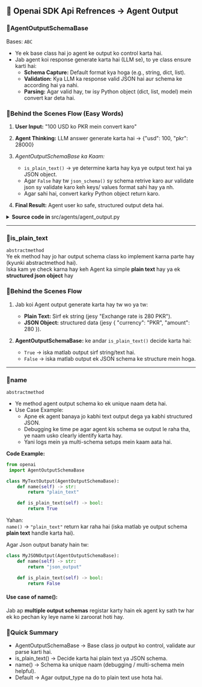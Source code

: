 ## 🔹 Openai SDK Api Refrences → Agent Output

### 🔸AgentOutputSchemaBase
Bases: `ABC`
- Ye ek base class hai jo agent ke output ko control karta hai.
- Jab agent koi response generate karta hai (LLM se), to ye class ensure karti hai:
    - **Schema Capture:** Default format kya hoga (e.g., string, dict, list).
    - **Validation:** Kya LLM ka response valid JSON hai aur schema ke according hai ya nahi.
    - **Parsing:** Agar valid hay, tw isy Python object (dict, list, model) mein convert kar deta hai.


### 🔸Behind the Scenes Flow (Easy Words)
1. **User Input:** "100 USD ko PKR mein convert karo"
2. **Agent Thinking:** LLM answer generate karta hai → {"usd": 100, "pkr": 28000}

3. *AgentOutputSchemaBase ka Kaam:*
    - `is_plain_text()` → ye determine karta hay kya ye output text hai ya JSON object.
    - Agar `False` hay tw `json_schema()` sy schema retrive karo aur validate json sy validate karo keh keys/ values format sahi hay ya nh.
    - Agar sahi hai, convert karky Python object return karo.
4. **Final Result:** Agent user ko safe, structured output deta hai.

<details>
<summary><b>Source code in </b>src/agents/agent_output.py</summary>

```python
class AgentOutputSchemaBase(abc.ABC):
    """An object that captures the JSON schema of the output, as well as validating/parsing JSON
    produced by the LLM into the output type.
    """

    @abc.abstractmethod
    def is_plain_text(self) -> bool:
        """Whether the output type is plain text (versus a JSON object)."""
        pass

    @abc.abstractmethod
    def name(self) -> str:
        """The name of the output type."""
        pass

    @abc.abstractmethod
    def json_schema(self) -> dict[str, Any]:
        """Returns the JSON schema of the output. Will only be called if the output type is not
        plain text.
        """
        pass

    @abc.abstractmethod
    def is_strict_json_schema(self) -> bool:
        """Whether the JSON schema is in strict mode. Strict mode constrains the JSON schema
        features, but guarantees valid JSON. See here for details:
        https://platform.openai.com/docs/guides/structured-outputs#supported-schemas
        """
        pass

    @abc.abstractmethod
    def validate_json(self, json_str: str) -> Any:
        """Validate a JSON string against the output type. You must return the validated object,
        or raise a `ModelBehaviorError` if the JSON is invalid.
        """
        pass
```
</details>

---

### 🔸is_plain_text
`abstractmethod`  
Ye ek method hay jo har output schema class ko implement karna parte hay (kyunki abstractmethod hai).  
Iska kam ye check karna hay keh Agent ka simple **plain text** hay ya ek **structured json object** hay


### 🔸Behind the Scenes Flow
1. Jab koi Agent output generate karta hay tw wo ya tw:
    - **Plain Text:** Sirf ek string (jesy "Exchange rate is 280 PKR").
    - **JSON Object:** structured data (jesy { "currency": "PKR", "amount": 280 }).

2. **AgentOutputSchemaBase:** ke andar `is_plain_text()` decide karta hai:
    - `True` → iska matlab output sirf string/text hai.
    - `False` → iska matlab output ek JSON schema ke structure mein hoga.

---

### 🔸name
`abstractmethod`
- Ye method agent output schema ko ek unique naam deta hai.
- Use Case Example:
    - Apne ek agent banaya jo kabhi text output dega ya kabhi structured JSON.
    - Debugging ke time pe agar agent kis schema se output le raha tha, ye naam usko clearly identify karta hay.
    - Yani logs mein ya multi-schema setups mein kaam aata hai.

**Code Example:**  
```python
from openai
 import AgentOutputSchemaBase

class MyTextOutput(AgentOutputSchemaBase):
    def name(self) -> str:
        return "plain_text"

    def is_plain_text(self) -> bool:
        return True

```
Yahan:  
`name()` → `"plain_text"` return kar raha hai (iska matlab ye output schema **plain text** handle karta hai).

Agar Json output banaty hain tw:
```python
class MyJSONOutput(AgentOutputSchemaBase):
    def name(self) -> str:
        return "json_output"

    def is_plain_text(self) -> bool:
        return False

```
#### Use case of name():
Jab ap **multiple output schemas** registar karty hain ek agent ky sath tw har ek ko pechan ky leye name ki zaroorat hoti hay.


### 🔸Quick Summary
- AgentOutputSchemaBase → Base class jo output ko control, validate aur parse karti hai.
- is_plain_text() → Decide karta hai plain text ya JSON schema.
- name() → Schema ka unique naam (debugging / multi-schema mein helpful).
- Default → Agar output_type na do to plain text use hota hai.

